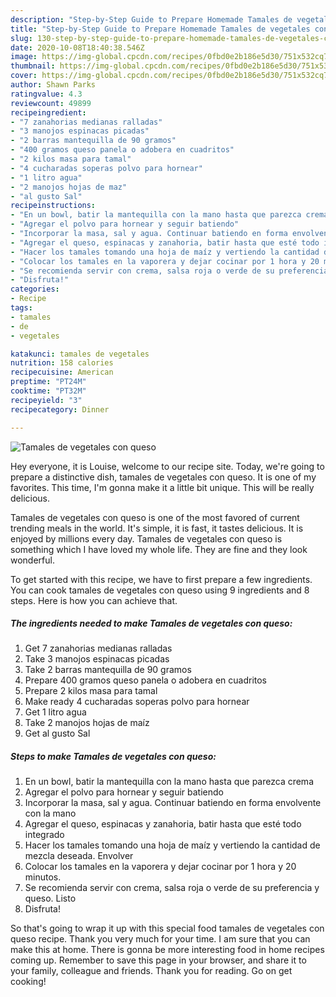 ```yaml
---
description: "Step-by-Step Guide to Prepare Homemade Tamales de vegetales con queso"
title: "Step-by-Step Guide to Prepare Homemade Tamales de vegetales con queso"
slug: 130-step-by-step-guide-to-prepare-homemade-tamales-de-vegetales-con-queso
date: 2020-10-08T18:40:38.546Z
image: https://img-global.cpcdn.com/recipes/0fbd0e2b186e5d30/751x532cq70/tamales-de-vegetales-con-queso-foto-principal.jpg
thumbnail: https://img-global.cpcdn.com/recipes/0fbd0e2b186e5d30/751x532cq70/tamales-de-vegetales-con-queso-foto-principal.jpg
cover: https://img-global.cpcdn.com/recipes/0fbd0e2b186e5d30/751x532cq70/tamales-de-vegetales-con-queso-foto-principal.jpg
author: Shawn Parks
ratingvalue: 4.3
reviewcount: 49899
recipeingredient:
- "7 zanahorias medianas ralladas"
- "3 manojos espinacas picadas"
- "2 barras mantequilla de 90 gramos"
- "400 gramos queso panela o adobera en cuadritos"
- "2 kilos masa para tamal"
- "4 cucharadas soperas polvo para hornear"
- "1 litro agua"
- "2 manojos hojas de maz"
- "al gusto Sal"
recipeinstructions:
- "En un bowl, batir la mantequilla con la mano hasta que parezca crema"
- "Agregar el polvo para hornear y seguir batiendo"
- "Incorporar la masa, sal y agua. Continuar batiendo en forma envolvente con la mano"
- "Agregar el queso, espinacas y zanahoria, batir hasta que esté todo integrado"
- "Hacer los tamales tomando una hoja de maíz y vertiendo la cantidad de mezcla deseada. Envolver"
- "Colocar los tamales en la vaporera y dejar cocinar por 1 hora y 20 minutos."
- "Se recomienda servir con crema, salsa roja o verde de su preferencia y queso. Listo"
- "Disfruta!"
categories:
- Recipe
tags:
- tamales
- de
- vegetales

katakunci: tamales de vegetales 
nutrition: 158 calories
recipecuisine: American
preptime: "PT24M"
cooktime: "PT32M"
recipeyield: "3"
recipecategory: Dinner

---
```



![Tamales de vegetales con queso](https://img-global.cpcdn.com/recipes/0fbd0e2b186e5d30/751x532cq70/tamales-de-vegetales-con-queso-foto-principal.jpg)

Hey everyone, it is Louise, welcome to our recipe site. Today, we're going to prepare a distinctive dish, tamales de vegetales con queso. It is one of my favorites. This time, I'm gonna make it a little bit unique. This will be really delicious.

Tamales de vegetales con queso is one of the most favored of current trending meals in the world. It's simple, it is fast, it tastes delicious. It is enjoyed by millions every day. Tamales de vegetales con queso is something which I have loved my whole life. They are fine and they look wonderful.




To get started with this recipe, we have to first prepare a few ingredients. You can cook tamales de vegetales con queso using 9 ingredients and 8 steps. Here is how you can achieve that.

<!--inarticleads1-->

##### The ingredients needed to make Tamales de vegetales con queso:

1. Get 7 zanahorias medianas ralladas
1. Take 3 manojos espinacas picadas
1. Take 2 barras mantequilla de 90 gramos
1. Prepare 400 gramos queso panela o adobera en cuadritos
1. Prepare 2 kilos masa para tamal
1. Make ready 4 cucharadas soperas polvo para hornear
1. Get 1 litro agua
1. Take 2 manojos hojas de maíz
1. Get al gusto Sal




<!--inarticleads2-->

##### Steps to make Tamales de vegetales con queso:

1. En un bowl, batir la mantequilla con la mano hasta que parezca crema
1. Agregar el polvo para hornear y seguir batiendo
1. Incorporar la masa, sal y agua. Continuar batiendo en forma envolvente con la mano
1. Agregar el queso, espinacas y zanahoria, batir hasta que esté todo integrado
1. Hacer los tamales tomando una hoja de maíz y vertiendo la cantidad de mezcla deseada. Envolver
1. Colocar los tamales en la vaporera y dejar cocinar por 1 hora y 20 minutos.
1. Se recomienda servir con crema, salsa roja o verde de su preferencia y queso. Listo
1. Disfruta!




So that's going to wrap it up with this special food tamales de vegetales con queso recipe. Thank you very much for your time. I am sure that you can make this at home. There is gonna be more interesting food in home recipes coming up. Remember to save this page in your browser, and share it to your family, colleague and friends. Thank you for reading. Go on get cooking!
